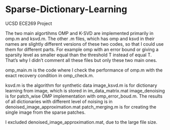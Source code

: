 # Sparse-Dictionary-Learning
UCSD ECE269 Project

The two main algortihms OMP and K-SVD are implemented primarily in omp.m and ksvd.m. The other .m files, which has omp and ksvd in their names are slightly different versions of these two codes, so that I could use them for different parts. For example omp with an error bound or giving a sparsity level as smaller equal than the threshold T instead of equal T. That’s why I didn’t comment all these files but only these two main ones.

omp_main.m is the code where I check the performance of omp.m with the exact recovery condition in omp_check.m.

ksvd.m is the algorithm for synthetic data
image_ksvd.m is for dictionary learning from image, which is stored in im_data_matrix.mat
image_denoising is for patch_wise OMP implementation with omp_error_boud.m. The results of all dictionaries with different level of noising is in denoised_image_approximation.mat
patch_merging.m is for creating the single image from the sparse patches.

I excluded denoised_image_approximation.mat, due to the large file size.
